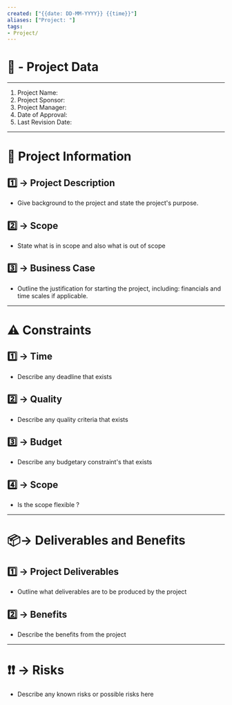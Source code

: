 ```yaml
---
created: ["{{date: DD-MM-YYYY}} {{time}}"]
aliases: ["Project: "]
tags:
- Project/
---
```


# 🚀 - Project Data
---
1. Project Name:
2. Project Sponsor:
3. Project Manager:
4. Date of Approval:
5. Last Revision Date:

---

# 📜 Project Information

## 1️⃣ -> Project Description
- Give background to the project and state the project's purpose.
## 2️⃣ -> Scope
- State what is in scope and also what is out of scope
## 3️⃣ -> Business Case
- Outline the justification for starting the project, including: financials and time scales if applicable.

--- 
# ⚠ Constraints

##  1️⃣ -> Time
- Describe any deadline that exists 
## 2️⃣ -> Quality
- Describe any quality criteria that exists
## 3️⃣ -> Budget
- Describe any budgetary constraint's that exists
## 4️⃣ -> Scope
- Is the scope flexible ?

--- 
# 📦-> Deliverables and Benefits

## 1️⃣ -> Project Deliverables
- Outline what deliverables are to be produced by the project 

## 2️⃣ -> Benefits
- Describe the benefits from the project

--- 
# ❗❗ -> Risks
- Describe any known risks or possible risks here
